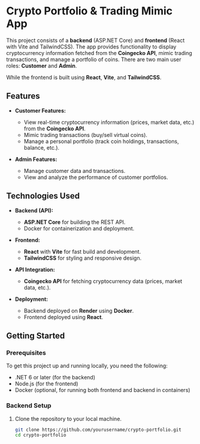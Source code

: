 # Crypto Portfolio & Trading Mimic App

This project consists of a **backend** (ASP.NET Core) and **frontend** (React with Vite and TailwindCSS). The app provides functionality to display cryptocurrency information fetched from the **Coingecko API**, mimic trading transactions, and manage a portfolio of coins. There are two main user roles: **Customer** and **Admin**.

While the frontend is built using **React**, **Vite**, and **TailwindCSS**.

## Features

- **Customer Features:**
  - View real-time cryptocurrency information (prices, market data, etc.) from the **Coingecko API**.
  - Mimic trading transactions (buy/sell virtual coins).
  - Manage a personal portfolio (track coin holdings, transactions, balance, etc.).

- **Admin Features:**
  - Manage customer data and transactions.
  - View and analyze the performance of customer portfolios.

## Technologies Used

- **Backend (API):**
  - **ASP.NET Core** for building the REST API.
  - Docker for containerization and deployment.
  
- **Frontend:**
  - **React** with **Vite** for fast build and development.
  - **TailwindCSS** for styling and responsive design.
  
- **API Integration:**
  - **Coingecko API** for fetching cryptocurrency data (prices, market data, etc.).

- **Deployment:**
  - Backend deployed on **Render** using **Docker**.
  - Frontend deployed using **React**.

## Getting Started

### Prerequisites

To get this project up and running locally, you need the following:

- .NET 6 or later (for the backend)
- Node.js (for the frontend)
- Docker (optional, for running both frontend and backend in containers)

### Backend Setup

1. Clone the repository to your local machine.

   ```bash
   git clone https://github.com/yourusername/crypto-portfolio.git
   cd crypto-portfolio

